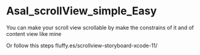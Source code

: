 # Asal_scrollView_simple_Easy

You can make your scroll view scrollable by make the constrains of it and of content view like mine
 
 Or follow this steps
 fluffy.es/scrollview-storyboard-xcode-11/
